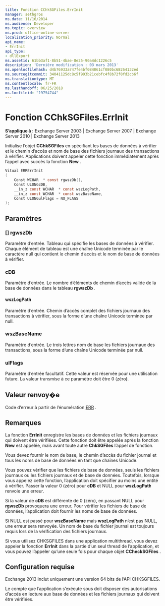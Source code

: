 ```yaml
---
title: Fonction CChkSGFiles.ErrInit
manager: sethgros
ms.date: 11/16/2014
ms.audience: Developer
ms.topic: overview
ms.prod: office-online-server
localization_priority: Normal
api_name:
- ErrInit
api_type:
- dllExport
ms.assetid: 61bb3af1-8b51-4bae-8e25-90a4dc1226c5
description: 'Dernière modification : 03 mars 2013'
ms.openlocfilehash: d4b76933a747fe4bf084061cf080bc68264132ed
ms.sourcegitcommit: 34041125dc8c5f993b21cebfc4f8b72f0fd2cb6f
ms.translationtype: MT
ms.contentlocale: fr-FR
ms.lasthandoff: 06/25/2018
ms.locfileid: "19754744"
---
```

# <a name="cchksgfileserrinit-function"></a>Fonction CChkSGFiles.ErrInit
  
**S’applique à :** Exchange Server 2003 | Exchange Server 2007 | Exchange Server 2010 | Exchange Server 2013
  
Initialise l’objet **CChkSGFiles** en spécifiant les bases de données à vérifier et le chemin d’accès et nom de base des fichiers journaux des transactions à vérifier. Applications doivent appeler cette fonction immédiatement après l’appel avec succès la fonction **New** . 
  
```cs
Vitual ERRErrInit  
(
    Const WCHAR  * const rgwszDb[],
    Const ULONGcDB,
    __in_z const WCHAR  * const wszLogPath,
    __in_z const WCHAR  * const wszBaseName,
    Const ULONGulFlags = NO_FLAGS
);

```

## <a name="parameters"></a>Paramètres

### <a name="rgwszdb"></a>[] rgwszDb
  
Paramètre d’entrée. Tableau qui spécifie les bases de données à vérifier. Chaque élément de tableau est une chaîne Unicode terminée par le caractère null qui contient le chemin d’accès et le nom de base de données à vérifier.
    
### <a name="cdb"></a>cDB
  
Paramètre d’entrée. Le nombre d’éléments de chemin d’accès valide de la base de données dans le tableau **rgwszDb** . 
    
#### <a name="wszlogpath"></a>wszLogPath
  
Paramètre d’entrée. Chemin d’accès complet des fichiers journaux des transactions à vérifier, sous la forme d’une chaîne Unicode terminée par null.
    
### <a name="wszbasename"></a>wszBaseName
  
Paramètre d’entrée. Le trois lettres nom de base les fichiers journaux des transactions, sous la forme d’une chaîne Unicode terminée par null.
    
### <a name="ulflags"></a>ulFlags
  
Paramètre d’entrée facultatif. Cette valeur est réservée pour une utilisation future. La valeur transmise à ce paramètre doit être 0 (zéro).
    
## <a name="return-value"></a>Valeur renvoy�e

Code d’erreur à partir de l’énumération [ERR](cchksgfiles-err-enumeration.md) . 
  
## <a name="remarks"></a>Remarques

La fonction **ErrInit** enregistre les bases de données et les fichiers journaux qui doivent être vérifiées. Cette fonction doit être appelée après la fonction **New** est appelée, mais avant toute autre **ChkSGFiles** l’appel de fonction. 
  
Vous devez fournir le nom de base, le chemin d’accès du fichier journal et tous les noms de base de données en tant que chaînes Unicode.
  
Vous pouvez vérifier que les fichiers de base de données, seuls les fichiers journaux ou les fichiers journaux et de base de données. Toutefois, lorsque vous appelez cette fonction, l’application doit spécifier au moins une entité à vérifier. Passer la valeur 0 (zéro) pour **cDB** et NULL pour **wszLogPath** renvoie une erreur. 
  
Si la valeur de **cDB** est différente de 0 (zéro), en passant NULL pour **rgwszDb** provoquera une erreur. Pour vérifier les fichiers de base de données, l’application doit fournir les noms de base de données. 
  
Si NULL est passé pour **wszBaseName** mais **wszLogPath** n’est pas NULL, une erreur sera renvoyée. Un nom de base du fichier journal est toujours requis lors de la vérification des fichiers journaux. 
  
Si vous utilisez CHKSGFILES dans une application multithread, vous devez appeler la fonction **ErrInit** dans la partie d’un seul thread de l’application, et vous pouvez l’appeler qu’une seule fois pour chaque objet **CCheckSGFiles** . 
  
## <a name="requirements"></a>Configuration requise

Exchange 2013 inclut uniquement une version 64 bits de l’API CHKSGFILES.
  
Le compte que l’application s’exécute sous doit disposer des autorisations d’accès en lecture aux base de données et les fichiers journaux qui doivent être vérifiées.
  

